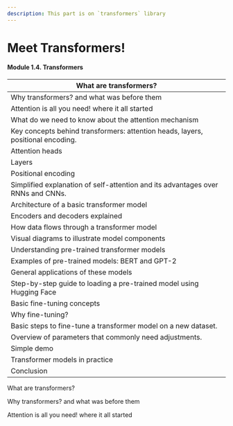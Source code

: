```yaml
---
description: This part is on `transformers` library
---
```


# Meet Transformers!

#### Module 1.4. Transformers

| What are transformers?                                                          |
| ------------------------------------------------------------------------------- |
| Why transformers? and what was before them                                      |
| Attention is all you need! where it all started                                 |
| What do we need to know about the attention mechanism                           |
| Key concepts behind transformers: attention heads, layers, positional encoding. |
| Attention heads                                                                 |
| Layers                                                                          |
| Positional encoding                                                             |
| Simplified explanation of self-attention and its advantages over RNNs and CNNs. |
| Architecture of a basic transformer model                                       |
| Encoders and decoders explained                                                 |
| How data flows through a transformer model                                      |
| Visual diagrams to illustrate model components                                  |
| Understanding pre-trained transformer models                                    |
| Examples of pre-trained models: BERT and GPT-2                                  |
| General applications of these models                                            |
| Step-by-step guide to loading a pre-trained model using Hugging Face            |
| Basic fine-tuning concepts                                                      |
| Why fine-tuning?                                                                |
| Basic steps to fine-tune a transformer model on a new dataset.                  |
| Overview of parameters that commonly need adjustments.                          |
| Simple demo                                                                     |
| Transformer models in practice                                                  |
| Conclusion                                                                      |





What are transformers?

Why transformers? and what was before them

Attention is all you need! where it all started
